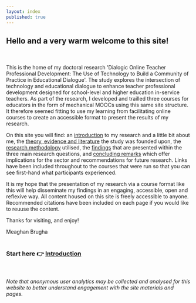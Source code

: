 ```yaml
---
layout: index
published: true
---
```


## Hello and a very warm welcome to this site! 
<br/><br/>
This is the home of my doctoral research 'Dialogic Online Teacher Professional Development: The Use of Technology to Build a Community of Practice in Educational Dialogue'. The study explores the intersection of technology and educational dialogue to enhance teacher professional development designed for school-level and higher education in-service teachers. As part of the research, I developed and trailled three courses for educators in the form of mechanical MOOCs using this same site structure. It therefore seemed fitting to use my learning from facilitating online courses to create an accessible format to present the results of my research. 

On this site you will find: an [introduction](https://mbrugha.github.io/dissertation/modules/introduction/introduction/) to my research and a little bit about me, the [theory, evidence and literature](https://mbrugha.github.io/dissertation/modules/theory%20&%20evidence/theory-&-evidence/) the study was founded upon, the [research methodology](https://mbrugha.github.io/dissertation/modules/research%20methods/research-methods/) utilised, the [findings](https://mbrugha.github.io/dissertation/modules/findings/findings/) that are presented within the three main research questions, and [concluding remarks](https://mbrugha.github.io/dissertation/modules/conclusions/conclusions/) which offer implications for the sector and recommendations for future research. Links have been included throughout to the courses that were run so that you can see first-hand what participants experienced.

It is my hope that the presentation of my research via a course format like this will help disseminate my findings in an engaging, accessible, open and reflexive way. All content housed on this site is freely accessible to anyone. Recommended citations have been included on each page if you would like to reuuse the content.

Thanks for visiting, and enjoy!

Meaghan Brugha
<br/><br/>
### Start here 👉 [Introduction](https://mbrugha.github.io/dissertation/modules/introduction/introduction/)
<br/><br/>
*Note that anonymous user analytics may be collected and analysed for this website to better understand engagement with the site materials and pages.*
